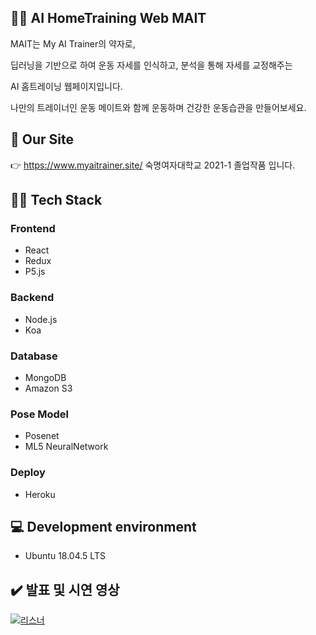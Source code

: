 

## 🏃‍♀️ AI HomeTraining Web MAIT

MAIT는 My AI Trainer의 약자로,

딥러닝을 기반으로 하여 운동 자세를 인식하고, 분석을 통해 자세를 교정해주는

AI 홈트레이닝 웹페이지입니다.

나만의 트레이너인 운동 메이트와 함께 운동하며 건강한 운동습관을 만들어보세요.


## 🔗 Our Site
👉 https://www.myaitrainer.site/
숙명여자대학교 2021-1 졸업작품 입니다.


## 👩‍💻 Tech Stack
### Frontend
  * React
  * Redux
  * P5.js
### Backend
  * Node.js
  * Koa
### Database
  * MongoDB
  * Amazon S3
### Pose Model
  * Posenet
  * ML5 NeuralNetwork
### Deploy
  * Heroku

## 💻 Development environment
  * Ubuntu 18.04.5 LTS

## ✔️ 발표 및 시연 영상
[![리스너](http://img.youtube.com/vi/N6EWDagqVVI/0.jpg)](https://youtu.be/N6EWDagqVVI)

